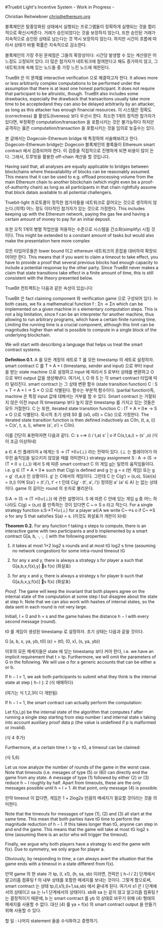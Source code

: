 #Truebit Light's Incentive System - Work in Progress - 

Christian Reitwiebner
chris@ethereum.org

블록체인은 탈중앙화된 상태에서 실행되는 프로그램들이 정확하게 실행되는 것을 합리적으로 확신시켜준다. 거래가 승인되었다는 것을 보장하지 않는다, 또한 승인된 거래가 지속적으로 승인된 상태로 남는다는 것 역시 보장하지 않는다. 하지만 시간이 흐름에 따라서 상태가 바뀔 확률은 지속적으로 감소한다. 

블록체인의 가장 주된 문제점은 그들의 확장성이다: 시간당 발생할 수 있는 계산량은 어느정도 고정되어 있다. 더 많은 참가자가 네트워크에 참여한다고 해도 증가하지 않고, 그 네트워크에 속해 있는 노드들 중 가장 느린 노드에 제한된다. 

TrueBit 은 이 문제를 interactive verification 으로 해결하고자 한다.  It allows more or less arbitrarily complex  computations  to  be  performed  under  the  assumption  that  there  is  at  least  one  honest participant.   It  does  not  require  that  participant  to  be  altruistic,  though.   TrueBit  also  includes some drawbacks, especially the drawback that transactions usually take more time to be acceptedand they can also be delayed arbitrarily by an attacker, as long as this attacker has enough financial resources. 이 시스템은 정확도(correctness) 를 활성도(liveness) 보다 우선시 한다. 최소한 1개의 정직한 참가자가 있다면, 부정확한 computation/transaction 을 포함시키는 것은 불가능하다 하지만 공격자는 옳은 computation/transaction 을 포함시키는 것을 임의로 늦출수는 있다.

본 글에서는 Dogecoin-Ethereum bridge 에 특정하여 서술해보려고 한다. Dogecoin-Ethereum bridge는 Dogecoin 블록체인의 블록들이 Ethereum smart contract 에서 검증되어야 한다. 이 검증을 직접적으로 진행하게 되면 비용이 많이 든다. 그래서, 트루빗을 활용한 off-chain 계산을 할 것입니다. 

Having  said  that,  all  analyses  are  equally  applicable  to  bridges  between  blockchains  where  theavailability of blocks can be reasonably assumed.  This means that it can be used to e.g. offload processing volume from the main Ethereum chain to another blockchain (which might even be a proof-of-authority chain) as long as all participants in that chain rightfully assume that block datais available to all potential challengers.

Truebit-light 프로토콜이 정직한 참가자들을 네트워크로 끌어오는 것으로 생각하지 않는다.(의역) 어느 정도 이타적인 참가자가 있는 것으로 가정한다. This includes keeping up with the Ethereum network, paying the gas fee and having a certain amount of money to pay for an initial deposit.

또한 오직 1개의 병렬 작업만을 허용하는 수준으로 시스템을 간소화(simplify) 시킬 것이다. This might be extended to a constant amount of tasks but would also make the presentation here more complex

모든 타임아웃들은 lower bound 이고 ethereum 네트워크의 혼잡을 대비하여 확장되어야만 한다. This means that if you want to claim a timeout to take effect, you have to provide a proof that several  previous  blocks  had  enough  capacity  to  include  a  potential  response  by  the  other  party. Since TrueBit never makes a claim that state transitions take effect in a finite amount of time, this is still consistent with the theory presented below.

TrueBit 컨트랙트는 다음과 같은 속성이 있습니다: 

TrueBit 은 fact claiming component 와 verification game 으로 구성되어 있다. In both cases, we fix a mathematical function f : Σn → Σn which can be implemented on a given machine in s elementary computation steps. This is not a big limitation, since f can be an interpreter for another machine, thus allowing to run arbitrary programs, which have a certain finite running time. Limiting the running time is a crucial component, although this limit can be magnitudes higher than what is possible to compute in a single block of the underlying blockchain.

We will start with describing a language that helps us treat the smart contract systems.

**Definition 0.1.** A 를 모든 계정의 세트로 T 를 모든 timestamp 의 세트로 설정하자. smart contract C 를 T × A × I (timestamp, sender and input) 으로 부터 input 을 받는 state machine 으로 설정하고 input 에 따라서 S 로부터 상태를 변환하고 O 으로 부터 output 값을 생성해낸다. 여기서, I, O 와 S 는 각 smart contract 타입에 따라 달라진다. smart contract 는 그 상태 변환 함수 (state transition function) C : S × T × A × I → S × O 으로 식별된다. 함수는 부분적 함수이다. (partial function)즉, machine 은 특정 input 값에 대해서는 거부를 할 수 있다. Smart contract 는 거절되지 않은 이전 input 의 timestamp 보다 높지 않은 timestamp 를 가지고 있는 것들은 모두 거절한다. C 는 또한, iterated state transition function C : (T × A × I)∗ → S × O 으로 식별된다. 묵시적 초기 상태 S0 를 (s0, o0) = C(ε) 으로 가정한다. The iterated state transition function is then defined inductively as C(In, (t, a, i)) = C(s′, t, a, i), where (s′, o′) = C(In).

이를 간단히 표현하자면 다음과 같다.  C: s =⇒ (i / t,a) s' | o if C(s,t,a,i) = (s' ,o) (식이 조금 이상하네)

a ∈ A 인 플레이어 a 에게는 S → (T ×I)∪{⊥} 라는 전략이 있다. (⊥ 는 플레이어가 아무런 움직임을 일으키지 않았을 때를 의미한다.) strategy assignment S : A → (S → (T × I) ∪ {⊥}) 에서 S 에 따른 smart contract C 의 게임 g는  일련의 움직임들이다. i.e. g ∈ (T × A × I)∗ such that C(g) is defined and g 는 g = ε (빈 게임) 또는 g = g′ ·(t,a,i) 인 상황이다. g′ 는 C에서의 게임이다. 그런데 C 는 C(g′) = (s,o), S(a)(s) = (t,i) 이며 S(a′) = (t′,i′), t′ < t 인데 C(g′ · (t′, a′, i′)) 정의된 a' (a′ ∈ A) 는 없는 상태이다. game 의 길이는 round 의 숫자로 불리운다. 

S:A → (S → (T ×I)∪{⊥}) 에 관한 설명이다. S 에 따른 C 안에 있는 게임 g 중 어느 하나라도 C(g) = (s,o) 를 만족하는 것이 있다면 C ~→ S o 라고 적는다. For a single strategy function s:S→T×I∪{⊥} for a player a∈A we write C~→s o if C~→S o for any S that satisfies S(a) = s. (이것도 화살표가 개판이 되네)

**Theorem 0.2.** For any function f taking s steps to compute, there is an interactive game with two participants a and b implemented by a smart contract G[a, b, ·, ·, ·] with the following properties:

1. it takes at most 1+2 log2 s rounds and at most tG log2 s time (assuming no network congestion) for some intra-round timeout tG

2. for any x and y, there is always a strategy s for player a such that G[a,b,x,f(x),y] 􏰁s f(x) (화살표)

3. for any x and y, there is always a strategy s for player b such that G[a,b,x,y,f(x)] 􏰁s f(x) (화살표)

*Proof.* The game will keep the invariant that both players agree on the internal state of the computation at some step l but disagree about the state at step h. Note that we can also work with hashes of internal states, so the data sent in each round is not very large.

Initiall, l = 0 and h = s and the game halves the distance h − l with every second message (round). 

t0 를 게임이 생성된 timestamp 로 설정하자. 초기 상태는 다음과 같을 것이다. 

G [a, b, x, ya, yb, t0] (ε) = (t0, (0, x), (s, ya, yb))

이후의 모든 메세지들은 state 에 있는 timestamp 보다 커야 한다, i.e. we have an implicit requirement that t > tp. Furthermore, we will omit the parameters of G in the following. We will use α for a generic accounts that can be either a or b.

If h − l > 1, we ask both participants to submit what they think is the internal state at step ⌊ h−l ⌋: 2 (식 애매하다)

(여기는 식 1,2,3이 다 개판됨)

If h − l = 1, the smart contract can actually perform the computation:

 Let f(s,i,p) be the internal state of the algorithm that computes f after running a single step starting from step number i and internal state s taking into account auxiliary proof data p (the value is undefined if p is malformed or invalid).

 (식 4 추가)

 Furthermore, at a certain time t > tp + tG, a timeout can be claimed:

 (식 5,6)

 Let us now analyze the number of rounds of the game in the worst case. Note that timeouts (i.e. mesages of type (5) or (6)) can directly end the game from any state. A message of type (1) followed by either (2) or (3) reduce h − l roughly by half. Apart from timeouts, these are the only messages possible until h = l + 1. At that point, only message (4) is possible.

만약 timeout 이 없다면, 게임은 1 + 2log2s 만큼의 메세지가 필요할 것이라는 것을 의미한다. 

Note that the timeouts for messages of type (1), (2) and (3) all start at the same time. This mean that both parties have tG time to perform the magnitude reduction of h − l. If this takes longer than tG, anyone can step in and end the game. This means that the game will take at most tG log2 s time (assuming there is an actor who will trigger the timeout).

Finally, we argue why both players have a strategy to end the game with f(x). Due to symmetry, we only argue for player a.

Obviously, by responding in time, a can always avert the situation that the game ends with a timeout in a state different from f(x).

만약 game 의 현 state 가 tp, (l, s1), (h, sa, sb) 이라면, 전략은 ⌊ h−l / 2⌋ 단계에서 알고리즘 컴퓨팅 f 의 내부 상태를 포함한 메세지를 보내는 것이다. 그렇게 함으로써, smart contract 는 상태 tp,(l,s1),(l+1,sa,sb) 에서 끝내게 된다. 여기서 s1 은 l 단계에서의 상태이고 sa 는 l+1 단계에서의 상태이다. sb와 sa 는 같지 않고 알고리즘 컴퓨팅 f 는 결정적이기 때문에, b 는 smart contract 를 yb 의 상태로 바꾸기 위해 (4) 형태의 메세지를 사용할 수 없다. 대신 (4) 를 ya = f(x) 의 smart contract output 을 만들기 위해 사용할 수 있다. 

할 일 : 나머지 statement 들을 수식화하고 증명하기.